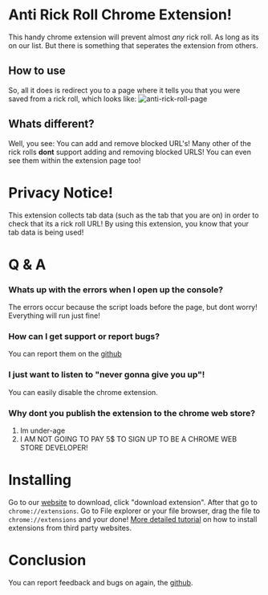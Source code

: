 # Anti Rick Roll Chrome Extension!
This handy chrome extension will prevent almost *any* rick roll. As long as its on our list. But there is something that seperates the extension from others.

## How to use
So, all it does is redirect you to a page where it tells you that you were saved from a rick roll, which looks like:
![anti-rick-roll-page](https://i.ibb.co/gt4mjKJ/2021-03-12-5.png)

## Whats different?
Well, you see: You can add and remove blocked URL's! Many other of the rick rolls **dont** support adding and removing blocked URLS! You can even see them within the extension page too! 

# **Privacy Notice!**
This extension collects tab data (such as the tab that you are on) in order to check that its a rick roll URL! By using this extension, you know that your tab data is being used!

# Q & A

### Whats up with the errors when I open up the console?
The errors occur because the script loads before the page, but dont worry! Everything will run just fine!

### How can I get support or report bugs?
You can report them on the [github](https://github.com/Squirrelcoding/Anti-Rick-Roll-Chrome-Extension/issues)

### I just want to listen to "never gonna give you up"!
You can easily disable the chrome extension.

### Why dont you publish the extension to the chrome web store?
1. Im under-age
2. I AM NOT GOING TO PAY 5$ TO SIGN UP TO BE A CHROME WEB STORE DEVELOPER!

# Installing

Go to our [website](https://www.softsquirrel.tk/projects.html#rickRollExtension) to download, click "download extension". After that go to `chrome://extensions`. Go to File explorer or your file browser, drag the file to `chrome://extensions` and your done! [More detailed tutorial](https://www.howtogeek.com/120743/how-to-install-extensions-from-outside-the-chrome-web-store/) on how to install extensions from third party websites.

# Conclusion
You can report feedback and bugs on again, the [github](https://github.com/Squirrelcoding/Anti-Rick-Roll-Chrome-Extension/issues).
